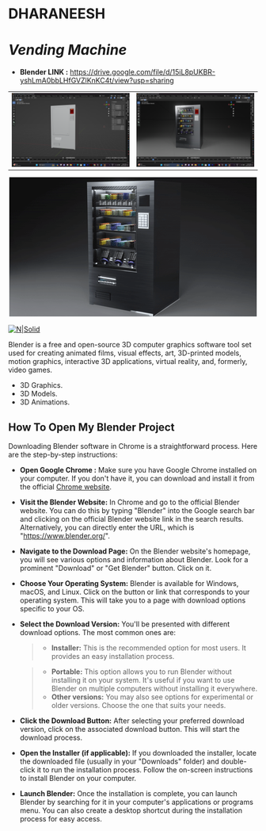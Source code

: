# DHARANEESH
# _Vending Machine_

- **Blender LINK :** https://drive.google.com/file/d/15iL8pUKBR-yshLmA0bbLHfGVZlKnKC4t/view?usp=sharing

<table>
  <tr>
    <td valign="top"><img src="./Screenshot%20(13).png"/></td>
    <td valign="top"><img src="./Screenshot%20(14).png"/></td>
  </tr>
</table>

<div style="text-align:center"><img src="./ezgif.com-video-to-gif.gif" /></div>

[![N|Solid](https://download.blender.org/branding/blender_logo.png)](https://nodesource.com/products/nsolid)

Blender is a free and open-source 3D computer graphics software tool set used for creating animated films, visual effects, art, 3D-printed models, motion graphics, interactive 3D applications, virtual reality, and, formerly, video games.

- 3D Graphics.
- 3D Models.
- 3D Animations.

## How To Open My Blender Project

Downloading Blender software in Chrome is a straightforward process. Here are the step-by-step instructions: 

- **Open Google Chrome :** Make sure you have Google Chrome installed on your computer. If you don't have it, you can download and install it from the official [Chrome website](https://www.google.com//).
- **Visit the Blender Website:** In Chrome and go to the official Blender website. You can do this by typing "Blender" into the Google search bar and clicking on the official Blender website link in the search results. Alternatively, you can directly enter the URL, which is "https://www.blender.org/".

- **Navigate to the Download Page:** On the Blender website's homepage, you will see various options and information about Blender. Look for a prominent "Download" or "Get Blender" button. Click on it.

- **Choose Your Operating System:** Blender is available for Windows, macOS, and Linux. Click on the button or link that corresponds to your operating system. This will take you to a page with download options specific to your OS.

- **Select the Download Version:** You'll be presented with different download options. The most common ones are:

   >- __Installer:__ This is the recommended option for most users. It provides an easy installation process.

   >- __Portable:__ This option allows you to run Blender without installing it on your system. It's useful if you want to use Blender on multiple computers without installing it everywhere.
   >- __Other versions:__ You may also see options for experimental or older versions. Choose the one that suits your needs.

- **Click the Download Button:** After selecting your preferred download version, click on the associated download button. This will start the download process.
- **Open the Installer (if applicable):** If you downloaded the installer, locate the downloaded file (usually in your "Downloads" folder) and double-click it to run the installation process. Follow the on-screen instructions to install Blender on your computer.
- **Launch Blender:** Once the installation is complete, you can launch Blender by searching for it in your computer's applications or programs menu. You can also create a desktop shortcut during the installation process for easy access.